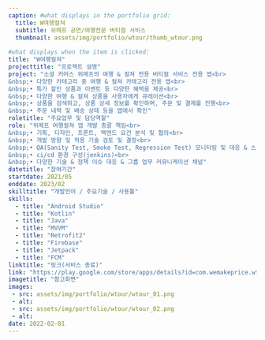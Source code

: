 ```yaml
---
caption: #what displays in the portfolio grid:
  title: W여행컬쳐
  subtitle: 위메프 공연/여행전문 버티컬 서비스
  thumbnail: assets/img/portfolio/wtour/thumb_wtour.png
  
#what displays when the item is clicked:
title: "W여행컬쳐"
projecttitle: "프로젝트 설명"
project: "소셜 커머스 위메프의 여행 & 컬쳐 전용 버티컬 서비스 전용 앱<br>
&nbsp;• 다양한 카테고리 중 여행 & 컬쳐 카테고리 전용 앱<br>
&nbsp;• 특가 할인 상품과 이벤트 등 다양한 혜택을 제공<br>
&nbsp;• 다양한 여행 & 컬쳐 상품을 사용자에게 큐레이션<br>
&nbsp;• 상품을 검색하고, 상품 상세 정보를 확인하며, 주문 및 결제를 진행<br>
&nbsp;• 주문 내역 및 배송 상태 등을 앱에서 확인"
roletitle: "주요업무 및 담당역할"
role: "위메프 여행컬쳐 앱 개발 총괄 책임<br>
&nbsp;• 기획, 디자인, 프론트, 백엔드 요건 분석 및 협의<br>
&nbsp;• 개발 방향 및 적용 기술 검토 및 결정<br>
&nbsp;• QA(Sanity Test, Smoke Test, Regression Test) 모니터링 및 대응 & 스토어 배포 관리<br>
&nbsp;• ci/cd 환경 구성(jenkins)<br>
&nbsp;• 다양한 기술 & 정책 이슈 대응 & 그룹 업무 커뮤니케이션 채널"
datetitle: "참여기간"
startdate: 2021/05
enddate: 2023/02
skilltitle: "개발언어 / 주요기술 / 사용툴"
skills:
  - title: "Android Studio"
  - title: "Kotlin"
  - title: "Java"
  - title: "MVVM"
  - title: "Retrofit2"
  - title: "Firebase"
  - title: "Jetpack"
  - title: "FCM"
linktitle: "링크(서비스 종료)"
link: "https://play.google.com/store/apps/details?id=com.wemakeprice.wtour"
imagetitle: "참고화면"
images:
 - src: assets/img/portfolio/wtour/wtour_01.png
 - alt: 
 - src: assets/img/portfolio/wtour/wtour_02.png
 - alt: 
date: 2022-02-01
---
```


